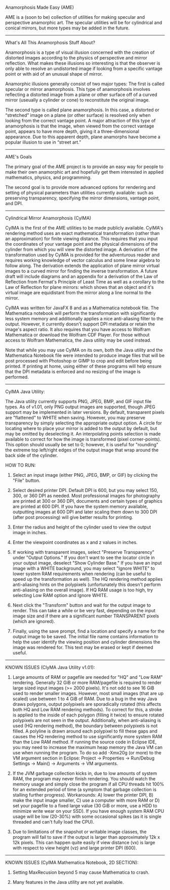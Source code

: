 Anamorphosis Made Easy (AME) 

AME is a (soon to be) collection of utilities for making specular and perspective anamorphic art. The specular utilities will be for cylindrical and conical mirrors, but more types may be added in the future.

-------------------------------------------------------------------------------------------------

What's All This Anamorphosis Stuff About?

Anamorphosis is a type of visual illusion concerned with the creation of distorted images according to the physics of perspective and mirror reflection. What makes these illusions so interesting is that the observer is only able to resolve an undistorted image if looking from a specific vantage point or with aid of an unusual shape of mirror.

Anamorphic illusions generally consist of two major types: The first is called specular or mirror anamorphosis. This type of anamorphosis involves reflecting a distorted image from a plane or other surface off of a curved mirror (useually a cylinder or cone) to reconstitute the original image. 

The second type is called plane anamorphosis. In this case, a distorted or “stretched” image on a plane (or other surface) is resolved only when looking from the correct vantage point. A major attraction of this type of anamorphosis is that the image, when viewed from the correct vantage point, appears to have more depth, giving it a three-dimensional appearance. Due to this apparent depth, plane anamorphs have become a popular illusion to use in “street art.”

-------------------------------------------------------------------------------------------------

AME's Goals

The primary goal of the AME project is to provide an easy way for people to make their own anamorphic art and hopefully get them interested in applied mathematics, physics, and programming.

The second goal is to provide more advanced options for rendering and setting of physical parameters than utilities currently avaliable: such as preserving transparency, specifying the mirror dimensions, vantage point, and DPI.

-------------------------------------------------------------------------------------------------

Cylindrical Mirror Anamorphosis (CylMA)

CylMA is the first of the AME utilities to be made publicly available. CylMA's rendering method uses an exact mathematical transformation (rather than an approximation) for finite viewing distance. This requires that you input the coordinates of your vantage point and the physical dimensions of the cylinder from which you will view the distorted image. A derivation of the transformation used by CylMA is provided for the adventurous reader and requires working knowledge of vector calculus and some linear algebra to follow along. The derivation extends the application of plane mirror virtual images to a curved mirror for finding the inverse transformation. A future draft will include diagrams and an appendix for a derivation of the Law of Reflection from Fermat's Principle of Least Time as well as a corollary to the Law of Reflection for plane mirrors: which shows that an object and it's virtual image are equidistant from the mirror along a line normal to the mirror.

CylMA was written for JavaFX 8 and as a Mathematica notebook file. The Mathematica notebook will perform the transformation with significantly less system memory and additionally applies a nice anti-aliasing filter to the output. However, it currently doesn't support DPI metadata or retain the image's aspect ratio. It also requires that you have access to Wolfram Mathematica or download the Wolfram CDF Player. For those without access to Wolfram Mathematica, the Java utility may be used instead.

Note that while you may use CylMA on its own, both the Java utility and the Mathematica Notebook file were intended to produce image files that will be post processed with Photoshop or GIMP to crop and edit before being printed. If printing at home, using either of these programs will help ensure that the DPI metadata is enforced and no resizing of the image is performed.

-------------------------------------------------------------------------------------------------

CylMA Java Utility:

The Java utility currently supports PNG, JPEG, BMP, and GIF input file types. As of v1.01, only PNG output images are supported, though JPEG support may be implemented in later versions. By default, transparent pixels are "flattened" to WHITE when saving. However, you may preserve transparency by simply selecting the appropriate output option. A circle for locating where to place your mirror is added to the output by default, but may be omitted by deselecting it. An interpolating points selection is made available to correct for how the image is transformed (pixel corner-points). This option should usually be set to 0; however, it is useful for "rounding" the extreme top left/right edges of the output image that wrap around the back side of the cylinder.

HOW TO RUN:

1)  Select an input image (either PNG, JPEG, BMP, or GIF) by clicking the "File" button.

2)  Select desired printer DPI. Default DPI is 600, but you may select 150, 300, or 360 DPI as needed. Most professional images for photography are printed at 300 or 360 DPI, documents and certain types of graphics are printed at 600 DPI. If you have the system memory available, outputting images at 600 DPI and later scaling them down to 300 DPI (after post processing) will give better results for printing.
	
3)  Enter the radius and height of the cylinder used to view the output image in inches.
	
4)  Enter the viewpoint coordinates as x and z values in inches.

5) If working with transparent images, select "Preserve Transparency" under "Output Options." If you don't want to see the locator circle in your output image, deselect "Show Cylinder Base." If you have an input image with a WHITE background, you may select "Ignore WHITE" to lower system RAM requirements when rendering (can be useful to speed up the transformation as well). The HQ rendering method applies anti-aliasing hints on the polypixels (unfortunately this doesn't perform anti-aliasing on the overall image). If HQ RAM usage is too high, try selecting Low RAM option and Ignore WHITE.
	
5)  Next click the "Transform" button and wait for the output image to render. This can take a while or be very fast, depending on the input image size and if there are a significant number TRANSPARENT pixels (which are ignored).
	
6)  Finally, using the save prompt, find a location and specify a name for the output image to be saved. The initial file name contains information to help the user identify the viewing position and cylinder dimensions the image was rendered for. This text may be erased or kept if deemed useful.

-------------------------------------------------------------------------------------------------

KNOWN ISSUES (ClyMA Java Utility v1.01):

1)  Large amounts of RAM or pagefile are needed for "HQ" and "Low RAM" rendering. Generally 32 GiB or more RAM/pagefile is required to render large sized input images (>= 2000 pixels). It's not odd to see 16 GiB used to render smaller images. However, most small images (that are up scaled) use between 1 to 4 GiB of RAM. Due to a bug in the way Java draws polygons, output polypixels are sporadically rotated (this affects both HQ and Low RAM rendering methods). To correct for this, a stroke is applied to the inside of each polygon (filling it twice) to ensure rotated polypixels are not seen in the output. Additionally, when anti-aliasing is used (HQ rendering method), the boundary between polypixels is not filled. A polyline is drawn around each polypixel to fill these gaps and causes the HQ rendering method to use significantly more system RAM than the Low RAM method. If running the source code in Eclipse IDE, you may need to increase the maximum	heap memory the Java VM can use when running the program. To	do so add -Xmx20g (or more) to the VM argument section in Eclipse: Project -> Properties -> Run/Debug Settings -> Main() -> Arguments -> VM arguments. 

2)  If the JVM garbage collection kicks in, due to low amounts of system RAM, the program may never finish rendering. You should watch the memory usage and simply close the program if all CPU threads hit 100% for an extended period of time (a symptom that garbage collection is stalling further progress). Workarounds: A) lower the printer DPI, B) make the input image smaller, C) use a computer with more RAM or D) set your pagefile to a fixed large value (30 GiB or more, use a HDD to minimize write wear on your SSD). If you have enough system RAM CPU usage will be low (20-30%) with some occasional spikes (as it is single threaded and can't fully load the CPU).

3)  Due to limitations of the snapshot or writable image classes, the program will fail to save if the output is larger than approximately 12k x 12k pixels. This can happen quite easily if view distance (vx) is large with respect to view height (vz) and large printer DPI (600).

-------------------------------------------------------------------------------------------------

KNOWN ISSUES (CylMA Mathematica Notebook, 2D SECTION):

1)  Setting MaxRecusion beyond 5 may cause Mathematica to crash.

2)  Many features in the Java utility are not yet available.
